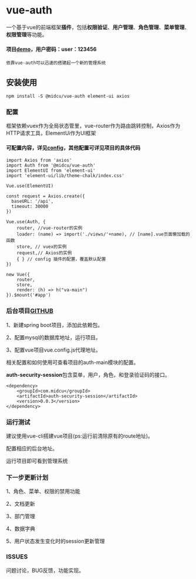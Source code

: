# vue-auth
一个基于vue的前端框架**插件**，包括**权限验证**、**用户管理**、**角色管理**、**菜单管理**、**权限管理**等功能。
#### 项目[demo](https://midcu.github.io/)，用户密码：user：123456
```
依靠vue-auth可以迅速的搭建起一个新的管理系统
```
## 安装使用
```
npm install -S @midcu/vue-auth element-ui axios
```
### 配置
框架依赖vuex作为全局状态管里，vue-router作为路由跳转控制，Axios作为HTTP请求工具，ElementUi作为UI框架
#### 可配置内容，详见[config](https://github.com/midcu/vue-auth/blob/master/src/auth/config/config.js)，其他配置可详见项目的具体代码
```
import Axios from 'axios'
import Auth from '@midcu/vue-auth'
import ElementUI from 'element-ui'
import 'element-ui/lib/theme-chalk/index.css'

Vue.use(ElementUI)

const request = Axios.create({
  baseURL: '/api',
  timeout: 30000
})

Vue.use(Auth, {
    router, //vue-router的实例
    loader: (name) => import('./views/'+name), // [name].vue页面懒加载的函数
    store, // vuex的实例
    request,// Axios的实例
    { } // config 插件的配置，覆盖默认配置
})

new Vue({
    router,
    store,
    render: (h) => h("va-main")
}).$mount('#app')

```

### 后台项目[GITHUB](https://github.com/midcu/vue-auth-server)
1、新建spring boot项目，添加此依赖包。

2、配置mysql的数据库地址，运行项目。

3、配置vue项目vue.config.js代理地址。

相关配置和如何使用可查看项目的auth-main模块的配置。

**auth-security-session**包含菜单，用户，角色，和登录验证码的接口。

```
<dependency>
    <groupId>com.midcu</groupId>
    <artifactId>auth-security-session</artifactId>
    <version>0.0.3</version>
</dependency>
```
### 运行测试
建议使用vue-cli搭建vue项目(ps:运行前清除原有的route地址)。

配置相应的后台地址。

运行项目即可看到管理系统

### 下一步更新计划
1、角色、菜单、权限的禁用功能

2、文档更新

3、部门管理

4、数据字典

5、用户状态发生变化时的session更新管理


### ISSUES

问题讨论，BUG反馈，功能实现。
